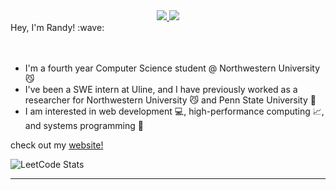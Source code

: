 <div align = center>
  <a href="https://www.linkedin.com/in/randyttruong/"><img src="https://img.shields.io/badge/LinkedIn-0077B5?style=for-the-badge&logo=linkedin&logoColor=white"/> </a> 
  <a href="https://leetcode.com/u/randyrocher/"><img src="https://img.shields.io/badge/-LeetCode-FFA116?style=for-the-badge&logo=LeetCode&logoColor=black"/> </a>
</div>


<div> Hey, I'm Randy! :wave: </div>  
<br></br> 

<ul>
  <li>I'm a fourth year Computer Science student @ Northwestern University 😼</li>
  <li>I've been a SWE intern at Uline, and I have previously worked as a researcher for Northwestern University 😼 and Penn State University 🔵 </li>
  <li>I am interested in web development 💻, high-performance computing 📈, and systems programming 🤖 </li>
</ul>

check out my <a href="https://randyttruong.github.io">website!</a>

  ![LeetCode Stats](https://leetcard.jacoblin.cool/randyrocher?theme=dark&font=Advent%20Pro)

---


